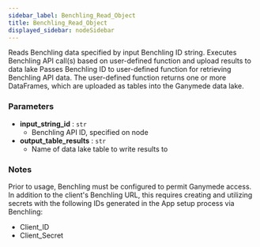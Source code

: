 ```yaml
---
sidebar_label: Benchling_Read_Object
title: Benchling_Read_Object
displayed_sidebar: nodeSidebar
---
```


Reads Benchling data specified by input Benchling ID string.
Executes Benchling API call(s) based on user-defined function and upload results to data lake
Passes Benchling ID to user-defined function for retrieving Benchling API data.
The user-defined function returns one or more DataFrames, which are uploaded as tables into
the Ganymede data lake.

### Parameters
- **input_string_id** : `str`
  - Benchling API ID, specified on node
- **output_table_results** : `str`
  - Name of data lake table to write results to

### Notes
Prior to usage, Benchling must be configured to permit Ganymede access. In addition to
the client's Benchling URL, this requires creating and utilizing secrets with the following
IDs generated in the App setup process via Benchling:
- Client_ID
- Client_Secret
